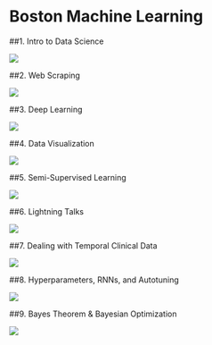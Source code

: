 **Boston Machine Learning**
===================

##1. Intro to Data Science

<a href="https://github.com/gwulfs/bostonml/tree/master/1.%20intro"><img src="http://i.imgur.com/sOyU3Zq.png"></a>

##2. Web Scraping

<a href="https://github.com/gwulfs/bostonml/tree/master/2.%20scraping"><img src="http://i.imgur.com/v0W1btg.png"></a>

##3. Deep Learning

<a href="https://github.com/gwulfs/bostonml/tree/master/3.%20deep%20learning"><img src="http://i.imgur.com/cwyA0pD.png"></a>

##4. Data Visualization

<a href="https://github.com/gwulfs/bostonml/tree/master/4.%20data%20visualization"><img src="http://i.imgur.com/cQtgt7r.jpg"></a>

##5. Semi-Supervised Learning

<a href="https://github.com/gwulfs/bostonml/tree/master/5.%20semi-supervised%20learning"><img src="http://i.imgur.com/kJzIJdi.png"></a>

##6. Lightning Talks

<a href="https://github.com/gwulfs/bostonml/tree/master/6.%20lightning%20talks"><img src="http://i.imgur.com/AWUeSdN.png"></a>

##7. Dealing with Temporal Clinical Data

<a href="https://github.com/gwulfs/bostonml/tree/master/7.%20dealing%20with%20temporal%20clinical%20data"><img src="http://i.imgur.com/lnR8Mqi.png"></a>

##8. Hyperparameters, RNNs, and Autotuning

<a href="https://github.com/gwulfs/bostonml/tree/master/8.%20hyperparameters%2C%20RNNs%2C%20and%20autotuning"><img src="http://i.imgur.com/3Q4B89y.png"></a>

##9. Bayes Theorem & Bayesian Optimization

<a href="https://github.com/gwulfs/bostonml/tree/master/9.%20bayes%20theorem%20%26%20bayesian%20optimization"><img src="http://i.imgur.com/LstDLV1.jpg"></a>
